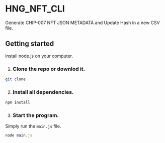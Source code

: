# HNG_NFT_CLI



Generate CHIP-007 NFT JSON METADATA and Update Hash in a new CSV file.

## Getting started

install node.js on your computer.

1. ### Clone the repo or downlod it.
```sh
git clone 
```

2. ### Install all dependencies.
```sh
npm install
```

3. ### Start the program.

Simply run the `main.js` file.

```js
node main.js
```